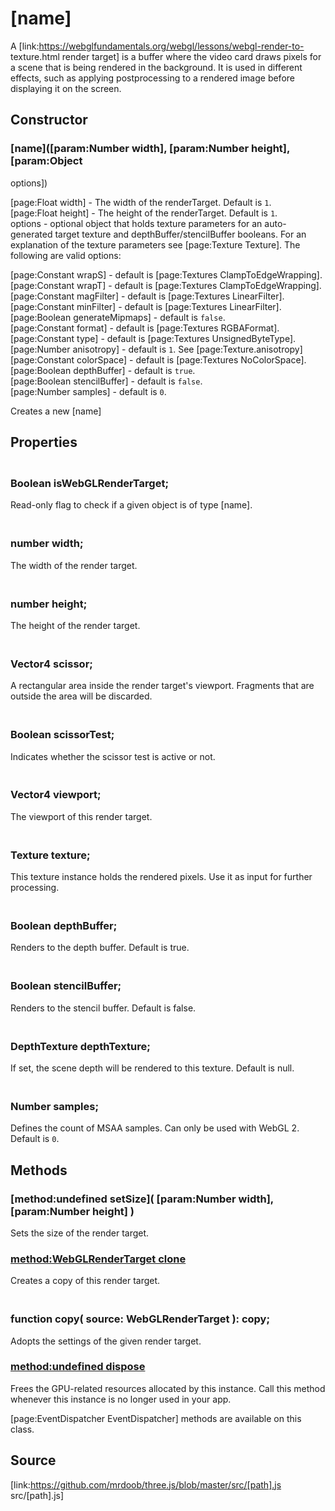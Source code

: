 # [name]

A [link:https://webglfundamentals.org/webgl/lessons/webgl-render-to-
texture.html render target] is a buffer where the video card draws pixels for
a scene that is being rendered in the background. It is used in different
effects, such as applying postprocessing to a rendered image before displaying
it on the screen.

## Constructor

###  [name]([param:Number width], [param:Number height], [param:Object
options])

[page:Float width] - The width of the renderTarget. Default is `1`.  
[page:Float height] - The height of the renderTarget. Default is `1`.  
options - optional object that holds texture parameters for an auto-generated
target texture and depthBuffer/stencilBuffer booleans. For an explanation of
the texture parameters see [page:Texture Texture]. The following are valid
options:  
  
[page:Constant wrapS] - default is [page:Textures ClampToEdgeWrapping].  
[page:Constant wrapT] - default is [page:Textures ClampToEdgeWrapping].  
[page:Constant magFilter] - default is [page:Textures LinearFilter].  
[page:Constant minFilter] - default is [page:Textures LinearFilter].  
[page:Boolean generateMipmaps] - default is `false`.  
[page:Constant format] - default is [page:Textures RGBAFormat].  
[page:Constant type] - default is [page:Textures UnsignedByteType].  
[page:Number anisotropy] - default is `1`. See [page:Texture.anisotropy]  
[page:Constant colorSpace] - default is [page:Textures NoColorSpace].  
[page:Boolean depthBuffer] - default is `true`.  
[page:Boolean stencilBuffer] - default is `false`.  
[page:Number samples] - default is `0`.  
  
Creates a new [name]

## Properties

### <br/> Boolean isWebGLRenderTarget; <br/>

Read-only flag to check if a given object is of type [name].

### <br/> number width; <br/>

The width of the render target.

### <br/> number height; <br/>

The height of the render target.

### <br/> Vector4 scissor; <br/>

A rectangular area inside the render target's viewport. Fragments that are
outside the area will be discarded.

### <br/> Boolean scissorTest; <br/>

Indicates whether the scissor test is active or not.

### <br/> Vector4 viewport; <br/>

The viewport of this render target.

### <br/> Texture texture; <br/>

This texture instance holds the rendered pixels. Use it as input for further
processing.

### <br/> Boolean depthBuffer; <br/>

Renders to the depth buffer. Default is true.

### <br/> Boolean stencilBuffer; <br/>

Renders to the stencil buffer. Default is false.

### <br/> DepthTexture depthTexture; <br/>

If set, the scene depth will be rendered to this texture. Default is null.

### <br/> Number samples; <br/>

Defines the count of MSAA samples. Can only be used with WebGL 2. Default is
`0`.

## Methods

###  [method:undefined setSize]( [param:Number width], [param:Number height] )

Sets the size of the render target.

### [method:WebGLRenderTarget clone]()

Creates a copy of this render target.

### <br/> function copy( source: WebGLRenderTarget ): copy; <br/>

Adopts the settings of the given render target.

### [method:undefined dispose]()

Frees the GPU-related resources allocated by this instance. Call this method
whenever this instance is no longer used in your app.

[page:EventDispatcher EventDispatcher] methods are available on this class.

## Source

[link:https://github.com/mrdoob/three.js/blob/master/src/[path].js
src/[path].js]

